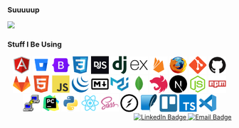 ### Suuuuup
<div>
  <img src="https://c.tenor.com/HZlCV-VE6wgAAAAC/brooklyn99-andy-samberg.gif" />
</div>

### Stuff I Be Using
<div align="center">
    <img src="https://github.com/devicons/devicon/blob/master/icons/angularjs/angularjs-original.svg" width="40" height="40" />
    <img src="https://github.com/devicons/devicon/blob/master/icons/bitbucket/bitbucket-original.svg" width="40" height="40" />
    <img src="https://github.com/devicons/devicon/blob/master/icons/bootstrap/bootstrap-original.svg" width="40" height="40" />
    <img src="https://github.com/devicons/devicon/blob/master/icons/css3/css3-original.svg" width="40" height="40" />
    <img src="https://github.com/devicons/devicon/blob/master/icons/discordjs/discordjs-original.svg" width="40" height="40" />
    <img src="https://github.com/devicons/devicon/blob/master/icons/django/django-plain.svg" width="40" height="40" />
    <img src="https://github.com/devicons/devicon/blob/master/icons/express/express-original.svg" width="40" height="40" />
    <img src="https://github.com/devicons/devicon/blob/master/icons/firebase/firebase-plain.svg" width="40" height="40" />
    <img src="https://github.com/devicons/devicon/blob/master/icons/firefox/firefox-original.svg" width="40" height="40" />
    <img src="https://github.com/devicons/devicon/blob/master/icons/git/git-original.svg" width="40" height="40" />
    <img src="https://github.com/devicons/devicon/blob/master/icons/github/github-original.svg" width="40" height="40" />
    <img src="https://github.com/devicons/devicon/blob/master/icons/gitlab/gitlab-original.svg" width="40" height="40" />
    <img src="https://github.com/devicons/devicon/blob/master/icons/html5/html5-original.svg" width="40" height="40" />
    <img src="https://github.com/devicons/devicon/blob/master/icons/javascript/javascript-original.svg" width="40" height="40" />
    <img src="https://github.com/devicons/devicon/blob/master/icons/jquery/jquery-original.svg" width="40" height="40" />
    <img src="https://github.com/devicons/devicon/blob/master/icons/markdown/markdown-original.svg" width="40" height="40" />
    <img src="https://github.com/devicons/devicon/blob/master/icons/materialui/materialui-original.svg" width="40" height="40" />
    <img src="https://github.com/devicons/devicon/blob/master/icons/mongodb/mongodb-original.svg" width="40" height="40" />
    <img src="https://github.com/devicons/devicon/blob/master/icons/nestjs/nestjs-plain.svg" width="40" height="40" />
    <img src="https://github.com/devicons/devicon/blob/master/icons/nextjs/nextjs-original.svg" width="40" height="40" />
    <img src="https://github.com/devicons/devicon/blob/master/icons/nodejs/nodejs-original.svg" width="40" height="40" />
    <img src="https://github.com/devicons/devicon/blob/master/icons/npm/npm-original-wordmark.svg" width="40" height="40" />
    <img src="https://github.com/devicons/devicon/blob/master/icons/putty/putty-original.svg" width="40" height="40" />
    <img src="https://github.com/devicons/devicon/blob/master/icons/pycharm/pycharm-original.svg" width="40" height="40" />
    <img src="https://github.com/devicons/devicon/blob/master/icons/python/python-original.svg" width="40" height="40" />
    <img src="https://github.com/devicons/devicon/blob/master/icons/react/react-original.svg" width="40" height="40" />
    <img src="https://github.com/devicons/devicon/blob/master/icons/sass/sass-original.svg" width="40" height="40" />
    <img src="https://github.com/devicons/devicon/blob/master/icons/socketio/socketio-original.svg" width="40" height="40" />
    <img src="https://github.com/devicons/devicon/blob/master/icons/sqlite/sqlite-original.svg" width="40" height="40" />
    <img src="https://github.com/devicons/devicon/blob/master/icons/trello/trello-plain.svg" width="40" height="40" />
    <img src="https://github.com/devicons/devicon/blob/master/icons/typescript/typescript-original.svg" width="40" height="40" />
    <img src="https://github.com/devicons/devicon/blob/master/icons/vscode/vscode-original.svg" width="40" height="40" />
  </div>

<div align="end">
  <a href="https://www.linkedin.com/in/maher-abaza/" target="_blank">
    <img src="https://img.shields.io/badge/LinkedIn-blue?style=for-the-badge&logo=linkedin&logoColor=white" alt="LinkedIn Badge"/>
  </a> 
  <a href="mailto::maher.abaza@proton.me" target="_blank">
    <img src="https://img.shields.io/badge/Email-blue?style=for-the-badge&logo=email&logoColor=white" alt="Email Badge"/>
  </a>
</div>
